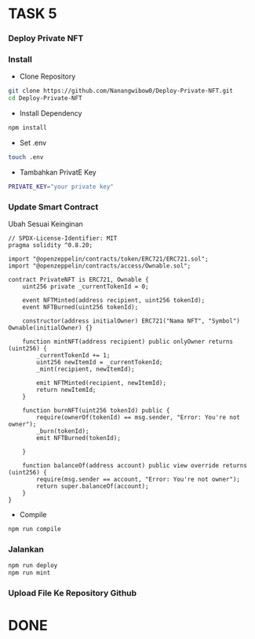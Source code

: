 # TASK 5
### Deploy Private NFT

### Install
* Clone Repository
```bash
git clone https://github.com/Nanangwibow0/Deploy-Private-NFT.git
cd Deploy-Private-NFT
```
* Install Dependency

```bash
npm install
```

* Set .env
  
```bash
touch .env
```
* Tambahkan PrivatE Key
```bash
PRIVATE_KEY="your private key"
```

### Update Smart Contract
Ubah Sesuai Keinginan
```
// SPDX-License-Identifier: MIT
pragma solidity ^0.8.20;

import "@openzeppelin/contracts/token/ERC721/ERC721.sol";
import "@openzeppelin/contracts/access/Ownable.sol";

contract PrivateNFT is ERC721, Ownable {
    uint256 private _currentTokenId = 0;

    event NFTMinted(address recipient, uint256 tokenId);
    event NFTBurned(uint256 tokenId);

    constructor(address initialOwner) ERC721("Nama NFT", "Symbol") Ownable(initialOwner) {}

    function mintNFT(address recipient) public onlyOwner returns (uint256) {
        _currentTokenId += 1;
        uint256 newItemId = _currentTokenId;
        _mint(recipient, newItemId);

        emit NFTMinted(recipient, newItemId);
        return newItemId;
    }

    function burnNFT(uint256 tokenId) public {
        require(ownerOf(tokenId) == msg.sender, "Error: You're not owner");
        _burn(tokenId);
        emit NFTBurned(tokenId);

    }

    function balanceOf(address account) public view override returns (uint256) {
        require(msg.sender == account, "Error: You're not owner");
        return super.balanceOf(account);
    }
}

```
* Compile

```bash
npm run compile
```

### Jalankan
```bash
npm run deploy
npm run mint
```

### Upload File Ke Repository Github

# DONE
